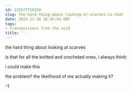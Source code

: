 ```yaml
---
id: 135577710159
slug: the-hard-thing-about-looking-at-scarves-is-that
date: 2015-12-20 16:45:54 GMT
tags:
- transmissions from the void
title: ''
---
```


the hard thing about looking at scarves

is that for all the knitted and crocheted ones, i always think:

i could make this

the problem? the likelihood of me actually making it? 

-1
